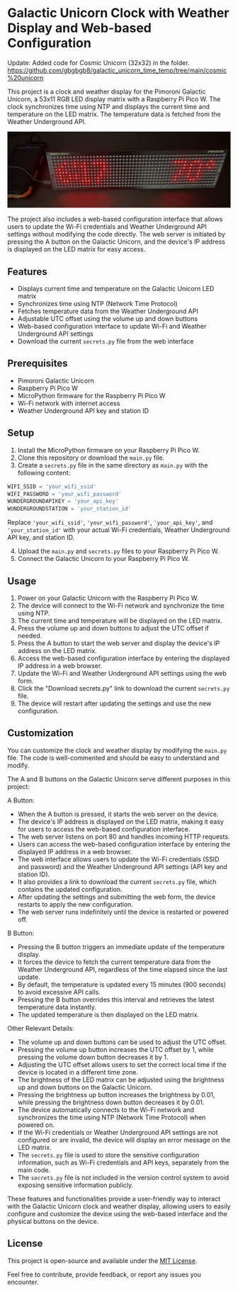 # Galactic Unicorn Clock with Weather Display and Web-based Configuration

Update: Added code for Cosmic Unicorn (32x32) in the folder.
https://github.com/gbgbgb8/galactic_unicorn_time_temp/tree/main/cosmic%20unicorn

This project is a clock and weather display for the Pimoroni Galactic Unicorn, a 53x11 RGB LED display matrix with a Raspberry Pi Pico W. The clock synchronizes time using NTP and displays the current time and temperature on the LED matrix. The temperature data is fetched from the Weather Underground API.

![screenshot](IMG_3642.jpeg)

The project also includes a web-based configuration interface that allows users to update the Wi-Fi credentials and Weather Underground API settings without modifying the code directly. The web server is initiated by pressing the A button on the Galactic Unicorn, and the device's IP address is displayed on the LED matrix for easy access.

## Features

- Displays current time and temperature on the Galactic Unicorn LED matrix
- Synchronizes time using NTP (Network Time Protocol)
- Fetches temperature data from the Weather Underground API
- Adjustable UTC offset using the volume up and down buttons
- Web-based configuration interface to update Wi-Fi and Weather Underground API settings
- Download the current `secrets.py` file from the web interface

## Prerequisites

- Pimoroni Galactic Unicorn
- Raspberry Pi Pico W
- MicroPython firmware for the Raspberry Pi Pico W
- Wi-Fi network with internet access
- Weather Underground API key and station ID

## Setup

1. Install the MicroPython firmware on your Raspberry Pi Pico W.
2. Clone this repository or download the `main.py` file.
3. Create a `secrets.py` file in the same directory as `main.py` with the following content:

```python
WIFI_SSID = 'your_wifi_ssid'
WIFI_PASSWORD = 'your_wifi_password'
WUNDERGROUNDAPIKEY = 'your_api_key'
WUNDERGROUNDSTATION = 'your_station_id'
```

Replace `'your_wifi_ssid'`, `'your_wifi_password'`, `'your_api_key'`, and `'your_station_id'` with your actual Wi-Fi credentials, Weather Underground API key, and station ID.

4. Upload the `main.py` and `secrets.py` files to your Raspberry Pi Pico W.
5. Connect the Galactic Unicorn to your Raspberry Pi Pico W.

## Usage

1. Power on your Galactic Unicorn with the Raspberry Pi Pico W.
2. The device will connect to the Wi-Fi network and synchronize the time using NTP.
3. The current time and temperature will be displayed on the LED matrix.
4. Press the volume up and down buttons to adjust the UTC offset if needed.
5. Press the A button to start the web server and display the device's IP address on the LED matrix.
6. Access the web-based configuration interface by entering the displayed IP address in a web browser.
7. Update the Wi-Fi and Weather Underground API settings using the web form.
8. Click the "Download secrets.py" link to download the current `secrets.py` file.
9. The device will restart after updating the settings and use the new configuration.

## Customization

You can customize the clock and weather display by modifying the `main.py` file. The code is well-commented and should be easy to understand and modify.

The A and B buttons on the Galactic Unicorn serve different purposes in this project:

A Button:
- When the A button is pressed, it starts the web server on the device.
- The device's IP address is displayed on the LED matrix, making it easy for users to access the web-based configuration interface.
- The web server listens on port 80 and handles incoming HTTP requests.
- Users can access the web-based configuration interface by entering the displayed IP address in a web browser.
- The web interface allows users to update the Wi-Fi credentials (SSID and password) and the Weather Underground API settings (API key and station ID).
- It also provides a link to download the current `secrets.py` file, which contains the updated configuration.
- After updating the settings and submitting the web form, the device restarts to apply the new configuration.
- The web server runs indefinitely until the device is restarted or powered off.

B Button:
- Pressing the B button triggers an immediate update of the temperature display.
- It forces the device to fetch the current temperature data from the Weather Underground API, regardless of the time elapsed since the last update.
- By default, the temperature is updated every 15 minutes (900 seconds) to avoid excessive API calls.
- Pressing the B button overrides this interval and retrieves the latest temperature data instantly.
- The updated temperature is then displayed on the LED matrix.

Other Relevant Details:
- The volume up and down buttons can be used to adjust the UTC offset.
- Pressing the volume up button increases the UTC offset by 1, while pressing the volume down button decreases it by 1.
- Adjusting the UTC offset allows users to set the correct local time if the device is located in a different time zone.
- The brightness of the LED matrix can be adjusted using the brightness up and down buttons on the Galactic Unicorn.
- Pressing the brightness up button increases the brightness by 0.01, while pressing the brightness down button decreases it by 0.01.
- The device automatically connects to the Wi-Fi network and synchronizes the time using NTP (Network Time Protocol) when powered on.
- If the Wi-Fi credentials or Weather Underground API settings are not configured or are invalid, the device will display an error message on the LED matrix.
- The `secrets.py` file is used to store the sensitive configuration information, such as Wi-Fi credentials and API keys, separately from the main code.
- The `secrets.py` file is not included in the version control system to avoid exposing sensitive information publicly.

These features and functionalities provide a user-friendly way to interact with the Galactic Unicorn clock and weather display, allowing users to easily configure and customize the device using the web-based interface and the physical buttons on the device.

## License

This project is open-source and available under the [MIT License](LICENSE).

Feel free to contribute, provide feedback, or report any issues you encounter.
